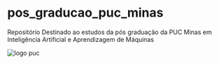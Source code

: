 # pos_graducao_puc_minas
Repositório Destinado ao estudos da pós graduação da PUC Minas em Inteligência Artificial e Aprendizagem de Máquinas

![logo puc](https://github.com/MariaBet/Logo.png)
